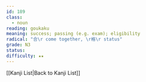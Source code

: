 ```yaml
---
id: 189
class:
  - noun
reading: goukaku
meaning: success; passing (e.g. exam); eligibility
radical: "合\r come together, \r格\r status"
grade: N3
status:
difficulty: ★★
---
```

[[Kanji List|Back to Kanji List]]